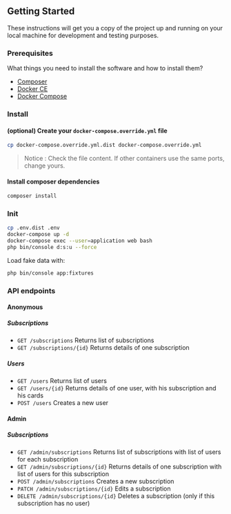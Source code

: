 ## Getting Started

These instructions will get you a copy of the project up and running on your local machine for development and testing purposes.

### Prerequisites

What things you need to install the software and how to install them?

- [Composer](https://getcomposer.org/)
- [Docker CE](https://www.docker.com/community-edition)
- [Docker Compose](https://docs.docker.com/compose/install)

### Install

#### (optional) Create your `docker-compose.override.yml` file

```bash
cp docker-compose.override.yml.dist docker-compose.override.yml
```
> Notice : Check the file content. If other containers use the same ports, change yours.

#### Install composer dependencies

```bash
composer install
```

### Init

```bash
cp .env.dist .env
docker-compose up -d
docker-compose exec --user=application web bash
php bin/console d:s:u --force
```

Load fake data with:
```bash
php bin/console app:fixtures
```

### API endpoints

#### Anonymous

##### Subscriptions
- `GET /subscriptions` Returns list of subscriptions
- `GET /subscriptions/{id}` Returns details of one subscription

##### Users
- `GET /users` Returns list of users
- `GET /users/{id}` Returns details of one user, with his subscription and his cards
- `POST /users` Creates a new user

#### Admin

##### Subscriptions
- `GET /admin/subscriptions` Returns list of subscriptions with list of users for each subscription
- `GET /admin/subscriptions/{id}` Returns details of one subscription with list of users for this subscription
- `POST /admin/subscriptions` Creates a new subscription
- `PATCH /admin/subscriptions/{id}` Edits a subscription
- `DELETE /admin/subscriptions/{id}` Deletes a subscription (only if this subscription has no user)

